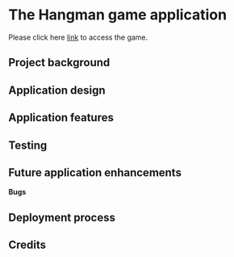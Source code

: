 # The Hangman game application

Please click here [link](https://thehangman.herokuapp.com/) to access the game.

## Project background 

## Application design

## Application features

## Testing 

## Future application enhancements

**Bugs**

## Deployment process 

## Credits


